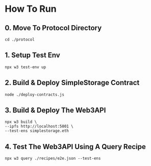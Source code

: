 # How To Run
## 0. Move To Protocol Directory
```
cd ./protocol
```

## 1. Setup Test Env
```
npx w3 test-env up
```

## 2. Build & Deploy SimpleStorage Contract
```
node ./deploy-contracts.js
```

## 3. Build & Deploy The Web3API
```
npx w3 build \
--ipfs http://localhost:5001 \
--test-ens simplestorage.eth
```

## 4. Test The Web3API Using A Query Recipe
```
npx w3 query ./recipes/e2e.json --test-ens
```
